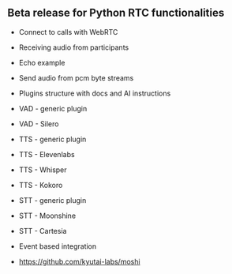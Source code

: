 ## Beta release for Python RTC functionalities

- Connect to calls with WebRTC
- Receiving audio from participants
- Echo example
- Send audio from pcm byte streams
- Plugins structure with docs and AI instructions
- VAD - generic plugin
- VAD - Silero
- TTS - generic plugin
- TTS - Elevenlabs
- TTS - Whisper
- TTS - Kokoro
- STT - generic plugin
- STT - Moonshine
- STT - Cartesia
- Event based integration

- https://github.com/kyutai-labs/moshi
